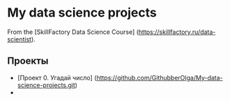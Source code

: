 # My data science projects

From the [SkillFactory Data Science Course] (https://skillfactory.ru/data-scientist).

## Проекты

* [Проект 0. Угадай число] (https://github.com/GithubberOlga/My-data-science-projects.git)
* 

